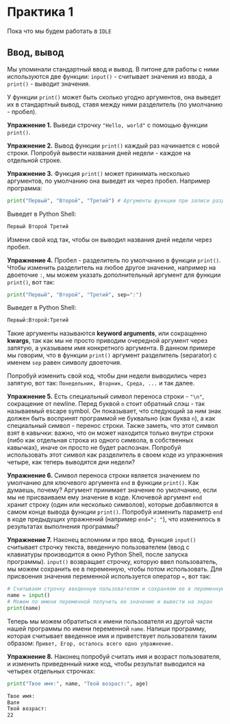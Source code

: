 # Практика 1
Пока что мы будем работать в `IDLE`

## Ввод, вывод
Мы упоминали стандартный ввод и вывод. В питоне для работы с ними используются две функции: `input()` - считывает значения из ввода, а `print()` - выводит значения.

У функции `print()` может быть сколько угодно аргументов, она выведет их в стандартный вывод, ставя между ними разделитель (по умолчанию - пробел).

**Упражнение 1.** Выведи строчку `"Hello, world"` с помощью функции `print()`.
  
**Упражнение 2.** Вывод функции `print()` каждый раз начинается с новой строки. Попробуй вывести названия дней недели - каждое на отдельной строке.
  
**Упражнение 3.** Функция `print()` может принимать несколько аргументов, по умолчанию она выведет их через пробел. Например программа:
```python
print("Первый", "Второй", "Третий") # Аргументы функции при записи разделяются запятой.
```
Выведет в Python Shell:
```bash
Первый Второй Третий
```
Измени свой код так, чтобы он выводил названия дней недели через пробел. 

**Упражнение 4.** Пробел - разделитель по умолчанию в функции `print()`. Чтобы изменить разделитель на любое другое значение, например на двоеточие `:`, мы можем указать дополнительный аргумент для функции `print()`, вот так:
```python
print("Первый", "Второй", "Третий", sep=":")
```
Выведет в Python Shell:
```bash
Первый:Второй:Третий
```
Такие аргументы называются **keyword arguments**, или сокращенно **kwargs**, так как мы не просто приводим очередной аргумент через запятую, а указываем имя конкретного аргумента. В данном примере мы говорим, что в функции `print()` аргумент разделитель (separator) с именем `sep` равен символу двоеточия.

Попробуй изменить свой код, чтобы дни недели выводились через запятую, вот так: `Понедельник, Вторник, Среда, ...` и так далее.

**Упражнение 5.** Есть специальный символ переноса строки - `"\n"`, сокращение от newline. Перед буквой `n` стоит обратный слэш - так называемый escape symbol. Он показывает, что следующий за ним знак должен быть воспринят программой не буквально (как буква `n`), а как специальный символ - перенос строки. Также заметь, что этот символ взят в кавычки: важно, что он может находится только внутри строки (либо как отдельная строка из одного символа, в собственных кавычках), иначе он просто не будет распознан. Попробуй использовать этот символ как разделитель в своем коде из упражнения четыре, как теперь выводятся дни недели?

**Упражнение 6.** Символ переноса строки является значением по умолчанию для ключевого аргумента `end` в функции `print()`. Как думаешь, почему? Аргумент принимает значение по умолчанию, если мы не присваиваем ему значение в коде. Ключевой аргумент `end` хранит строку (один или несколько символов), которые добавляются в самом конце вывода функции `print()`. Попробуй изменить параметр `end` в коде предыдущих упражнений (например `end="; "`), что изменилось в результатах выполнения программы?

**Упражнение 7.** Наконец вспомним и про ввод. Функция `input()` считывает строчку текста, введенную пользователем (ввод с клавиатуры производится в окно Python Shell, после запуска программы). `input()` возвращает строчку, которую ввел пользователь, мы можем сохранить ее в переменную, чтобы потом использовать. Для присвоения значения переменной используется оператор `=`, вот так:
```python
# Считываем строчку введенную пользователем и сохраняем ее в переменную name
name = input()
# Можем по имени переменной получить ее значение и вывести на экран 
print(name)
```
Теперь мы можем обратиться к имени пользователя из другой части нашей программы по имени переменной `name`. Напиши программу, которая считывает введенное имя и приветствует пользователя таким образом: `Привет, Егор, осталось всего одно упражнение.`

**Упражнение 8.** Наконец попробуй считать имя и возраст пользователя, и изменить приведенный ниже код, чтобы результат выводился на четырех отдельных строчках:
```python
print("Твое имя:", name, "Твой возраст:", age)
```
```bash
Твое имя:
Валя
Твой возраст:
22
```


